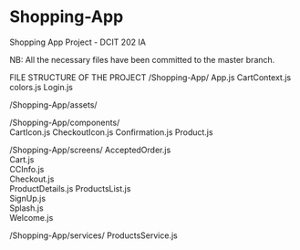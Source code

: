 # Shopping-App
Shopping App Project - DCIT 202 IA

NB: All the necessary files have been committed to the master branch.


FILE STRUCTURE OF THE PROJECT
/Shopping-App/
App.js
CartContext.js
colors.js
Login.js

/Shopping-App/assets/         
                    
/Shopping-App/components/     
CartIcon.js
CheckoutIcon.js
Confirmation.js
Product.js

/Shopping-App/screens/
AcceptedOrder.js  
Cart.js           
CCInfo.js         
Checkout.js       
ProductDetails.js 
ProductsList.js   
SignUp.js         
Splash.js         
Welcome.js       

/Shopping-App/services/
ProductsService.js
